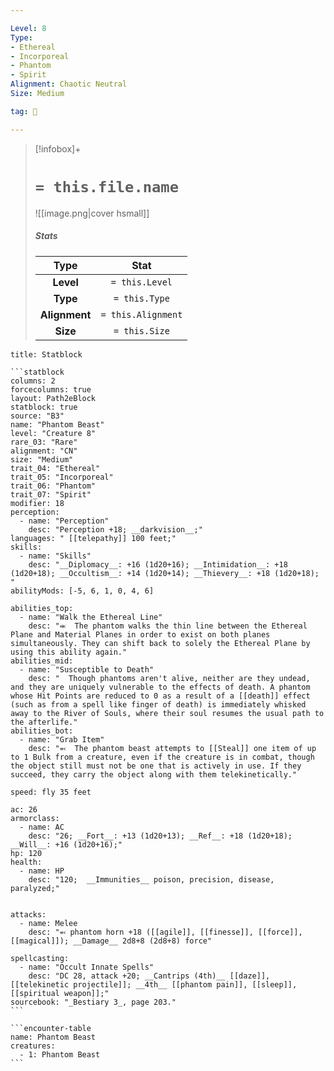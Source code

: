 ```yaml
---

Level: 8
Type:
- Ethereal
- Incorporeal
- Phantom
- Spirit
Alignment: Chaotic Neutral
Size: Medium

tag: 👹

---
```


> [!infobox]+
> #  `= this.file.name`
> ![[image.png|cover hsmall]]
> ##### Stats
> Type | Stat |
> :---:|:---:|
> **Level** | `= this.Level` |
> **Type** | `= this.Type` |
> **Alignment** | `= this.Alignment` |
> **Size** | `= this.Size` |



````ad-info
title: Statblock

```statblock
columns: 2
forcecolumns: true
layout: Path2eBlock
statblock: true
source: "B3"
name: "Phantom Beast"
level: "Creature 8"
rare_03: "Rare"
alignment: "CN"
size: "Medium"
trait_04: "Ethereal"
trait_05: "Incorporeal"
trait_06: "Phantom"
trait_07: "Spirit"
modifier: 18
perception:
  - name: "Perception"
    desc: "Perception +18; __darkvision__;"
languages: " [[telepathy]] 100 feet;"
skills:
  - name: "Skills"
    desc: "__Diplomacy__: +16 (1d20+16); __Intimidation__: +18 (1d20+18); __Occultism__: +14 (1d20+14); __Thievery__: +18 (1d20+18); "
abilityMods: [-5, 6, 1, 0, 4, 6]

abilities_top:
  - name: "Walk the Ethereal Line"
    desc: "⬺  The phantom walks the thin line between the Ethereal Plane and Material Planes in order to exist on both planes simultaneously. They can shift back to solely the Ethereal Plane by using this ability again."
abilities_mid:
  - name: "Susceptible to Death"
    desc: "  Though phantoms aren't alive, neither are they undead, and they are uniquely vulnerable to the effects of death. A phantom whose Hit Points are reduced to 0 as a result of a [[death]] effect (such as from a spell like finger of death) is immediately whisked away to the River of Souls, where their soul resumes the usual path to the afterlife."
abilities_bot:
  - name: "Grab Item"
    desc: "⬻  The phantom beast attempts to [[Steal]] one item of up to 1 Bulk from a creature, even if the creature is in combat, though the object still must not be one that is actively in use. If they succeed, they carry the object along with them telekinetically."

speed: fly 35 feet

ac: 26
armorclass:
  - name: AC
    desc: "26; __Fort__: +13 (1d20+13); __Ref__: +18 (1d20+18); __Will__: +16 (1d20+16);"
hp: 120
health:
  - name: HP
    desc: "120;  __Immunities__ poison, precision, disease, paralyzed;"


attacks:
  - name: Melee
    desc: "⬻ phantom horn +18 ([[agile]], [[finesse]], [[force]], [[magical]]); __Damage__ 2d8+8 (2d8+8) force"

spellcasting:
  - name: "Occult Innate Spells"
    desc: "DC 28, attack +20; __Cantrips (4th)__ [[daze]], [[telekinetic projectile]]; __4th__ [[phantom pain]], [[sleep]], [[spiritual weapon]];"
sourcebook: "_Bestiary 3_, page 203."
```

```encounter-table
name: Phantom Beast
creatures:
  - 1: Phantom Beast
```

````


